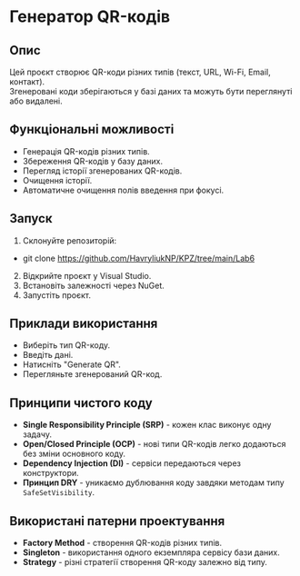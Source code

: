﻿# Генератор QR-кодів  

## Опис  
Цей проєкт створює QR-коди різних типів (текст, URL, Wi-Fi, Email, контакт).  
Згенеровані коди зберігаються у базі даних та можуть бути переглянуті або видалені.  

## Функціональні можливості  
- Генерація QR-кодів різних типів.  
- Збереження QR-кодів у базу даних.  
- Перегляд історії згенерованих QR-кодів.  
- Очищення історії.  
- Автоматичне очищення полів введення при фокусі.  

## Запуск  
1. Склонуйте репозиторій:  
- git clone https://github.com/HavryliukNP/KPZ/tree/main/Lab6
2. Відкрийте проєкт у Visual Studio.  
3. Встановіть залежності через NuGet.  
4. Запустіть проєкт.  

## Приклади використання  
- Виберіть тип QR-коду.  
- Введіть дані.  
- Натисніть "Generate QR".  
- Перегляньте згенерований QR-код.  

## Принципи чистого коду  
- **Single Responsibility Principle (SRP)** - кожен клас виконує одну задачу.  
- **Open/Closed Principle (OCP)** - нові типи QR-кодів легко додаються без зміни основного коду.  
- **Dependency Injection (DI)** - сервіси передаються через конструктори.  
- **Принцип DRY** - уникаємо дублювання коду завдяки методам типу `SafeSetVisibility`.  

## Використані патерни проектування  
- **Factory Method** - створення QR-кодів різних типів.  
- **Singleton** - використання одного екземпляра сервісу бази даних.  
- **Strategy** - різні стратегії створення QR-коду залежно від типу.  

